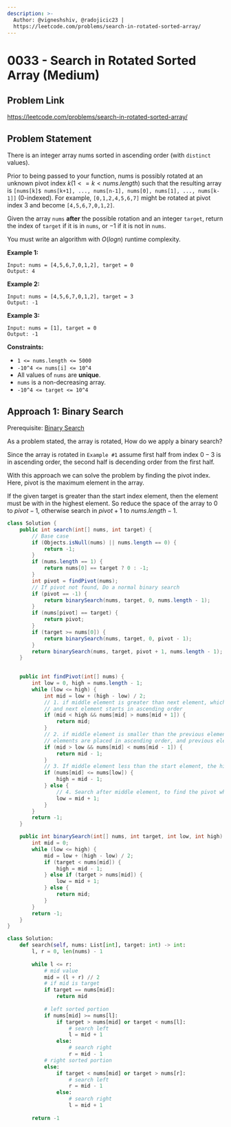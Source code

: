 ```yaml
---
description: >-
  Author: @vigneshshiv, @radojicic23 |
  https://leetcode.com/problems/search-in-rotated-sorted-array/
---
```


# 0033 - Search in Rotated Sorted Array (Medium)

## Problem Link

https://leetcode.com/problems/search-in-rotated-sorted-array/

## Problem Statement

There is an integer array nums sorted in ascending order (with `distinct` values).

Prior to being passed to your function, nums is possibly rotated at an unknown pivot index $k (1 <= k < nums.length)$ such that the resulting array is `[nums[k]$ nums[k+1], ..., nums[n-1], nums[0], nums[1], ..., nums[k-1]]` (0-indexed). For example, `[0,1,2,4,5,6,7]` might be rotated at pivot index $3$ and become `[4,5,6,7,0,1,2]`.

Given the array `nums` **after** the possible rotation and an integer `target`, return the index of `target` if it is in `nums`, or $-1$ if it is not in `nums`.

You must write an algorithm with $O(log n)$ runtime complexity.

**Example 1:**

```
Input: nums = [4,5,6,7,0,1,2], target = 0
Output: 4
```

**Example 2:**

```
Input: nums = [4,5,6,7,0,1,2], target = 3
Output: -1
```

**Example 3:**

```
Input: nums = [1], target = 0
Output: -1
```

**Constraints:**

* `1 <= nums.length <= 5000`
* `-10^4 <= nums[i] <= 10^4`
* All values of `nums` are **unique**.
* `nums` is a non-decreasing array.
* `-10^4 <= target <= 10^4`

## Approach 1: Binary Search

Prerequisite: [Binary Search](../../tutorials/basic-topics/binary-search)

As a problem stated, the array is rotated, How do we apply a binary search?

Since the array is rotated in `Example #1` assume first half from index $0-3$ is in ascending order, the second half is decending order from the first half. 

With this approach we can solve the problem by finding the pivot index. Here, pivot is the maximum element in the array. 

If the given target is greater than the start index element, then the element must be with in the highest element. So reduce the space of the array to $0$ to $pivot-1$, otherwise search in $pivot+1$ to $nums.length - 1$.

<Tabs>
<TabItem value="java" label="Java">
<SolutionAuthor name="@vigneshshiv"/>

```java
class Solution {
    public int search(int[] nums, int target) {
        // Base case
        if (Objects.isNull(nums) || nums.length == 0) {
            return -1;
        }
        if (nums.length == 1) {
            return nums[0] == target ? 0 : -1;
        }
        int pivot = findPivot(nums);
        // If pivot not found, Do a normal binary search
        if (pivot == -1) {
            return binarySearch(nums, target, 0, nums.length - 1);
        }
        if (nums[pivot] == target) {
            return pivot;
        }
        if (target >= nums[0]) {
            return binarySearch(nums, target, 0, pivot - 1);
        }
        return binarySearch(nums, target, pivot + 1, nums.length - 1);
    }
    

    public int findPivot(int[] nums) {
        int low = 0, high = nums.length - 1;
        while (low <= high) {
            int mid = low + (high - low) / 2;
            // 1. if middle element is greater than next element, which means middle element is the highest,
            // and next element starts in ascending order
            if (mid < high && nums[mid] > nums[mid + 1]) {
                return mid;
            }
            // 2. if middle element is smaller than the previous element, which means from middle element,
            // elements are placed in ascending order, and previous element is the highest
            if (mid > low && nums[mid] < nums[mid - 1]) {
                return mid - 1;
            }
            // 3. If middle element less than the start element, the highest element or arrays are the left side
            if (nums[mid] <= nums[low]) {
                high = mid - 1;
            } else {
                // 4. Search after middle element, to find the pivot which is the highest element
                low = mid + 1;
            }
        }
        return -1;
    }

    public int binarySearch(int[] nums, int target, int low, int high) {
        int mid = 0;
        while (low <= high) {
            mid = low + (high - low) / 2;
            if (target < nums[mid]) {
                high = mid - 1;
            } else if (target > nums[mid]) {
                low = mid + 1;
            } else {
                return mid;
            }
        }
        return -1;
    }
}
```

</TabItem>

<TabItem value="python" label="Python">
<SolutionAuthor name="@radojicic23"/>

```python
class Solution:
    def search(self, nums: List[int], target: int) -> int:
        l, r = 0, len(nums) - 1
    
        while l <= r:
            # mid value
            mid = (l + r) // 2  
            # if mid is target
            if target == nums[mid]: 
                return mid
            
            # left sorted portion
            if nums[mid] >= nums[l]:
                if target > nums[mid] or target < nums[l]:
                    # search left
                    l = mid + 1
                else:
                    # search right
                    r = mid - 1 
            # right sorted portion
            else:
                if target < nums[mid] or target > nums[r]:
                    # search left
                    r = mid - 1
                else:
                    # search right
                    l = mid + 1 
            
        return -1
```

</TabItem>
</Tabs>

